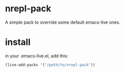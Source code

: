 nrepl-pack
==========

A simple pack to override some default emacs-live ones.

# install

in your .emacs-live.el, add this:

```el
(live-add-packs '("/path/to/nrepl-pack"))
```
